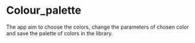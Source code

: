 # Colour_palette
The app aim to choose the colors, change the parameters of chosen color and save the palette of colors in the library.
